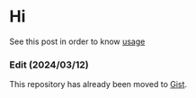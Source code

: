 # Hi
See this post in order to know [usage](https://www.reddit.com/r/Anki/comments/19b5asc/speed_focus_mode_without_addon_card_template/)

### Edit (2024/03/12)
This repository has already been moved to [Gist](https://gist.github.com/Foxy-null/7fb59c6f2e913633ea92bcfc5effe22d).
